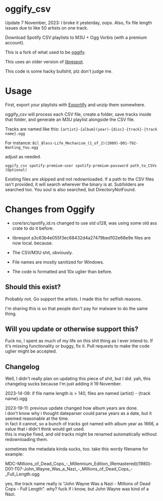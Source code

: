 # oggify_csv
Update 7 November, 2023:  I broke it yesterday, oops.  Also, fix file length issues due to like 50 artists on one track.

Download Spotify CSV playlists to M3U + Ogg Vorbis (with a premium account).

This is a fork of what used to be [oggify](https://github.com/pisto/oggify).

This uses an older version of [librespot](https://github.com/librespot-org/librespot).

This code is some hacky bullshit, plz don't judge me.

# Usage
First, export your playlists with [Exportify](https://watsonbox.github.io/exportify/) and unzip them somewhere.

oggify_csv will process each CSV file,
create a folder, save tracks inside that folder,
and generate an M3U playlist alongside the CSV file.

Tracks are named like this: `{artist}-{album}(year)-{disc}-{track}-{track name}.ogg`

For instance: `Bil_Bless-Life_Mechanism_(1_of_2)(2009)-D01-T02-Wanting_You.ogg`

adjust as needed.

```
oggify_csv spotify-premium-user spotify-premium-password path_to_CSVs (Optional)
```
Existing files are skipped and not redownloaded.
If a path to the CSV files isn't provided, it will search wherever the binary is at.
Subfolders are searched too.
You soul is also searched, but DirectoryNotFound.

# Changes from Oggify
* core/src/spotify_id.rs changed to use std u128, was using some old ass crate to do it before.

* librespot a3c63b4e055f3ec68432d4a27479bed102e68e9e files are now local. because.

* The CSV/M3U shit, obviously.

* File names are mostly sanitized for Windows.

* The code is formatted and 10x uglier than before.

## Should this exist?
Probably not.  Go support the artists.  I made this for selfish reasons.

I'm sharing this is so that people don't pay for malware to do the same thing.

## Will you update or otherwise support this?
Fuck no, I spent as much of my life on this shit thing as I ever intend to.
If it's missing functionality or buggy, fix it.
Pull requests to make the code uglier might be accepted.

## Changelog

Well, I didn't really plan on updating this piece of shit, but I did. yah, this changelog sucks because I'm just adding it 19 November.

2023-14-09:
if file name length is > 140, files are named {artist} - {track name}.ogg  

2023-19-11:
previous update changed how album years are done.  
i don't know why i thought dateparser could parse years as a date, but it seemed reasonable at the time.  
in fact it cannot, so a bunch of tracks got named with album year as 1666, a value that i didn't think would get used.  
this is maybe fixed, and old tracks might be renamed automatically without redownloading them.  

sometimes the metadata kinda sucks, too. take this wordy filename for example:  

MDC-Millions_of_Dead_Cops_-\_Millennium_Edition_(Remastered)(1980)-D01-T07-John_Wayne_Was_a_Nazi\_-\_Millions_of_Dead_Cops\_-_Full_Length.ogg  

yes, the track name really is "John Wayne Was a Nazi - Millions of Dead Cops - Full Length".  why? fuck if i know, but John Wayne was kind of a Nazi.


